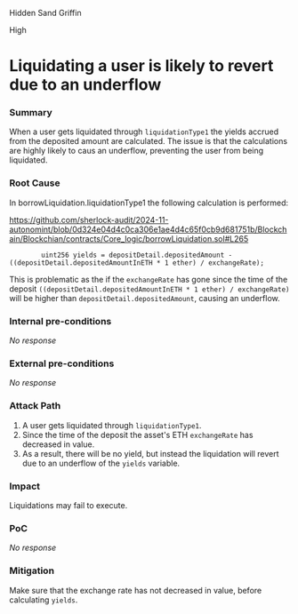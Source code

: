 Hidden Sand Griffin

High

# Liquidating a user is likely to revert due to an underflow

### Summary

When a user gets liquidated through `liquidationType1` the yields accrued from the deposited amount are calculated. The issue is that the calculations are highly likely to caus an underflow, preventing the user from being liquidated.


### Root Cause

In borrowLiquidation.liquidationType1 the following calculation is performed:

https://github.com/sherlock-audit/2024-11-autonomint/blob/0d324e04d4c0ca306e1ae4d4c65f0cb9d681751b/Blockchain/Blockchian/contracts/Core_logic/borrowLiquidation.sol#L265
```solidity
        uint256 yields = depositDetail.depositedAmount - ((depositDetail.depositedAmountInETH * 1 ether) / exchangeRate);
```

This is problematic as the if the `exchangeRate` has gone since the time of the deposit `((depositDetail.depositedAmountInETH * 1 ether) / exchangeRate)` will be higher than `depositDetail.depositedAmount`, causing an underflow.

### Internal pre-conditions

_No response_

### External pre-conditions

_No response_

### Attack Path

1. A user gets liquidated through `liquidationType1`.
2. Since the time of the deposit the asset's ETH `exchangeRate` has decreased in value.
3. As a result, there will be no yield, but instead the liquidation will revert due to an underflow of the `yields` variable.

### Impact

Liquidations may fail to execute.

### PoC

_No response_

### Mitigation

Make sure that the exchange rate has not decreased in value, before calculating `yields`.